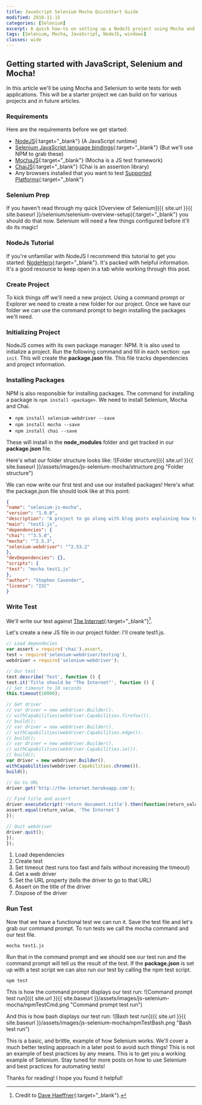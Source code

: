 ```yaml
---
title: JavaScript Selenium Mocha QuickStart Guide
modified: 2018-11-15
categories: [Selenium]
excerpt: A quick how-to on setting up a NodeJS project using Mocha and Selenium!
tags: [Selenium, Mocha, JavaScript, NodeJS, windows]
classes: wide
---
```


## Getting started with JavaScript, Selenium and Mocha!
In this article we'll be using Mocha and Selenium to write tests for web applications. This will be a starter project we can build on for various projects and in future articles.

### Requirements
Here are the requirements before we get started:

* [NodeJS](https://nodejs.org){:target="_blank"} (A JavaScript runtime)
* [Selenium JavaScript language bindings](http://docs.seleniumhq.org/download/){:target="_blank"} (But we'll use NPM to grab these)
* [MochaJS](http://mochajs.org/){:target="_blank"} (Mocha is a JS test framework)
* [ChaiJS](http://chaijs.com/){:target="_blank"} (Chai is an assertion library)
* Any browsers installed that you want to test [Supported Platforms](http://docs.seleniumhq.org/about/platforms.jsp){:target="_blank"}

### Selenium Prep
If you haven't read through my quick [Overview of Selenium]({{ site.url }}{{ site.baseurl }}/selenium/selenium-overview-setup){:target="_blank"} you should do that now. Selenium will need a few things configured before it'll do its magic!

### NodeJs Tutorial
If you're unfamiliar with NodeJS I recommend this tutorial to get you started: [NodeHero](https://blog.risingstack.com/node-hero-tutorial-getting-started-with-node-js/){:target="_blank"}. It's packed with helpful information. It's a good resource to keep open in a tab while working through this post.

### Create Project
To kick things off we'll need a new project. Using a command prompt or Explorer we need to create a new folder for our project. Once we have our folder we can use the command prompt to begin installing the packages we'll need.

### Initializing  Project
NodeJS comes with its own package manager: NPM. It is also used to initialize a project. Run the following command and fill in each section: `npm init`.
This will create the **package.json** file. This file tracks dependencies and project information.

### Installing Packages
NPM is also responsible for installing packages. The command for installing a package is `npm install <package>`. We need to install Selenium, Mocha and Chai.

* `npm install selenium-webdriver --save`
* `npm install mocha --save`
* `npm install chai --save`

These will install in the **node_modules** folder and get tracked in our **package.json** file.

Here's what our folder structure looks like:
![Folder structure]({{ site.url }}{{ site.baseurl }}/assets/images/js-selenium-mocha/structure.png "Folder structure")

We can now write our first test and use our installed packages! Here's what the package.json file should look like at this point:

```json
{
"name": "selenium-js-mocha",
"version": "1.0.0",
"description": "A project to go along with blog posts explaining how to get started with functional testing using Selenium, JavaScript and Mocha. ",
"main": "test1.js",
"dependencies": {
"chai": "^3.5.0",
"mocha": "^2.5.3",
"selenium-webdriver": "^2.53.2"
},
"devDependencies": {},
"scripts": {
"test": "mocha test1.js"
},
"author": "Stephen Cavender",
"license": "ISC"
}
```

### Write Test
We'll write our test against [The Internet](http://the-internet.herokuapp.com/){:target="_blank"}[^theinternet].

[^theinternet]: Credit to [Dave Haeffner](http://davehaeffner.com/){:target="_blank"}.

Let's create a new JS file in our project folder: I'll create test1.js.

```javascript
// Load dependecies
var assert = require('chai').assert,
test = require('selenium-webdriver/testing'),
webdriver = require('selenium-webdriver');

// Our test
test.describe('Test', function () {
test.it('Title should be "The Internet"', function () {
// Set timeout to 10 seconds
this.timeout(10000);

// Get driver
// var driver = new webdriver.Builder().
// withCapabilities(webdriver.Capabilities.firefox()).
// build();
// var driver = new webdriver.Builder().
// withCapabilities(webdriver.Capabilities.edge()).
// build();
// var driver = new webdriver.Builder().
// withCapabilities(webdriver.Capabilities.ie()).
// build();
var driver = new webdriver.Builder().
withCapabilities(webdriver.Capabilities.chrome()).
build();

// Go to URL
driver.get('http://the-internet.herokuapp.com');

// Find title and assert
driver.executeScript('return document.title').then(function(return_value) {
assert.equal(return_value, 'The Internet')
});

// Quit webdriver
driver.quit();
});
});
```

1. Load dependencies
2. Create test
3. Set timeout (test runs too fast and fails without increasing the timeout)
4. Get a web driver
5. Set the URL property (tells the driver to go to that URL)
6. Assert on the title of the driver
7. Dispose of the driver

### Run Test
Now that we have a functional test we can run it. Save the test file and let's grab our command prompt. To run tests we call the mocha command and our test file.

`mocha test1.js`

Run that in the command prompt and we should see our test run and the command prompt will tell us the result of the test. If the **package.json** is set up with a test script we can also run our test by calling the npm test script.

`npm test`

This is how the command prompt displays our test run:
![Command prompt test run]({{ site.url }}{{ site.baseurl }}/assets/images/js-selenium-mocha/npmTestCmd.png "Command prompt test run")

And this is how bash displays our test run:
![Bash test run]({{ site.url }}{{ site.baseurl }}/assets/images/js-selenium-mocha/npmTestBash.png "Bash test run")

This is a basic, and brittle, example of how Selenium works. We'll cover a much better testing approach in a later post to avoid such things! This is not an example of best practices by any means. This is to get you a working example of Selenium. Stay tuned for more posts on how to use Selenium and best practices for automating tests!

Thanks for reading! I hope you found it helpful!
